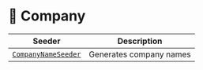 # 🏢 Company

| Seeder               | Description                 |
|----------------------|-----------------------------|
| [`CompanyNameSeeder`](https://palma140.github.io/DBContextSeeder/docs/basics/seeders/seeder-reference#companynameseeder)  | Generates company names     |
